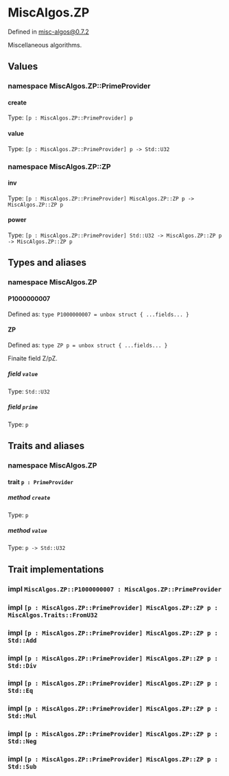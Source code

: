 # MiscAlgos.ZP

Defined in misc-algos@0.7.2

Miscellaneous algorithms.

## Values

### namespace MiscAlgos.ZP::PrimeProvider

#### create

Type: `[p : MiscAlgos.ZP::PrimeProvider] p`

#### value

Type: `[p : MiscAlgos.ZP::PrimeProvider] p -> Std::U32`

### namespace MiscAlgos.ZP::ZP

#### inv

Type: `[p : MiscAlgos.ZP::PrimeProvider] MiscAlgos.ZP::ZP p -> MiscAlgos.ZP::ZP p`

#### power

Type: `[p : MiscAlgos.ZP::PrimeProvider] Std::U32 -> MiscAlgos.ZP::ZP p -> MiscAlgos.ZP::ZP p`

## Types and aliases

### namespace MiscAlgos.ZP

#### P1000000007

Defined as: `type P1000000007 = unbox struct { ...fields... }`

#### ZP

Defined as: `type ZP p = unbox struct { ...fields... }`

Finaite field Z/pZ.

##### field `value`

Type: `Std::U32`

##### field `prime`

Type: `p`

## Traits and aliases

### namespace MiscAlgos.ZP

#### trait `p : PrimeProvider`

##### method `create`

Type: `p`

##### method `value`

Type: `p -> Std::U32`

## Trait implementations

### impl `MiscAlgos.ZP::P1000000007 : MiscAlgos.ZP::PrimeProvider`

### impl `[p : MiscAlgos.ZP::PrimeProvider] MiscAlgos.ZP::ZP p : MiscAlgos.Traits::FromU32`

### impl `[p : MiscAlgos.ZP::PrimeProvider] MiscAlgos.ZP::ZP p : Std::Add`

### impl `[p : MiscAlgos.ZP::PrimeProvider] MiscAlgos.ZP::ZP p : Std::Div`

### impl `[p : MiscAlgos.ZP::PrimeProvider] MiscAlgos.ZP::ZP p : Std::Eq`

### impl `[p : MiscAlgos.ZP::PrimeProvider] MiscAlgos.ZP::ZP p : Std::Mul`

### impl `[p : MiscAlgos.ZP::PrimeProvider] MiscAlgos.ZP::ZP p : Std::Neg`

### impl `[p : MiscAlgos.ZP::PrimeProvider] MiscAlgos.ZP::ZP p : Std::Sub`